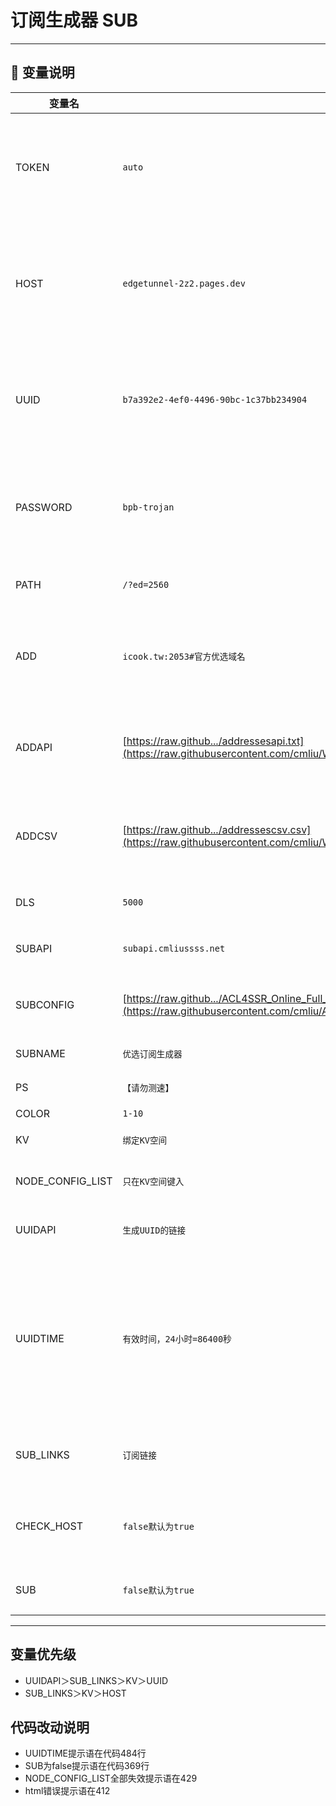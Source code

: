 #   订阅生成器 SUB

----

## 🔑 变量说明
| 变量名 | 示例 | 备注 | 
|--------|---------|-----|
| TOKEN | `auto` | 快速订阅内置节点的订阅路径地址 /auto （支持多元素, 元素之间使用`,`或`换行`作间隔）| 
| HOST | `edgetunnel-2z2.pages.dev` | 快速订阅内置节点的伪装域名 （支持多元素, 订阅时随机获取, 元素之间使用`,`或`换行`作间隔） | 
| UUID | `b7a392e2-4ef0-4496-90bc-1c37bb234904` | 快速订阅内置VLESS节点的UUID （与变量`PASSWORD`冲突, 共存时优先使用`PASSWORD`） | 
| PASSWORD | `bpb-trojan` | 快速订阅内置Trojan节点的password （与变量`UUID`冲突, 共存时优先使用`PASSWORD`） | 
| PATH | `/?ed=2560` | 快速订阅内置节点的路径信息 | 
| ADD | `icook.tw:2053#官方优选域名` | 对应`addresses`字段 （支持多元素, 元素之间使用`,`或`换行`作间隔） | 
| ADDAPI | [https://raw.github.../addressesapi.txt](https://raw.githubusercontent.com/cmliu/WorkerVless2sub/main/addressesapi.txt) | 对应`addressesapi`字段 （支持多元素, 元素之间使用`,`或`换行`作间隔） |  
| ADDCSV | [https://raw.github.../addressescsv.csv](https://raw.githubusercontent.com/cmliu/WorkerVless2sub/main/addressescsv.csv) | 对应`addressescsv`字段 （支持多元素, 元素之间使用`,`或`换行`作间隔） | 
| DLS | `5000` |`addressescsv`测速结果满足速度下限 | 
| SUBAPI | `subapi.cmliussss.net` | clash、singbox等 订阅转换后端 | 
| SUBCONFIG | [https://raw.github.../ACL4SSR_Online_Full_MultiMode.ini](https://raw.githubusercontent.com/cmliu/ACL4SSR/main/Clash/config/ACL4SSR_Online_Full_MultiMode.ini) | clash、singbox等 订阅转换配置文件 | 
| SUBNAME | `优选订阅生成器` | 订阅生成器名称 |   
| PS | `【请勿测速】` | 节点名备注消息 | 
| COLOR | `1-10` | 不同颜色主题 |
| KV | `绑定KV空间` | 读取KV空间变量 |
| NODE_CONFIG_LIST | `只在KV空间键入` | 存储HOST，UUID 变量（josn格式）|
| UUIDAPI | `生成UUID的链接` | 用API里的UUID作用到订阅里 |
| UUIDTIME | `有效时间，24小时=86400秒` | 给UUID设置有效的时间，搭配UUIDAPI，当设置此项，订阅节点第一个为到期时间提示，假的时间，真的时间必须与vless的时间相同 |
| SUB_LINKS | `订阅链接` | 直接提取订阅内节点的host和uuid作用于订阅器 |
| CHECK_HOST | `false默认为true` | 关掉检测KV中host有效性，只在KV中设置。不设正常检测 |
| SUB | `false默认为true` | 关掉订阅器功能，不设或true正常订阅 |

----
## 变量优先级
- UUIDAPI＞SUB_LINKS＞KV＞UUID
- SUB_LINKS＞KV＞HOST
## 代码改动说明
- UUIDTIME提示语在代码484行
- SUB为false提示语在代码369行
- NODE_CONFIG_LIST全部失效提示语在429
- html错误提示语在412

